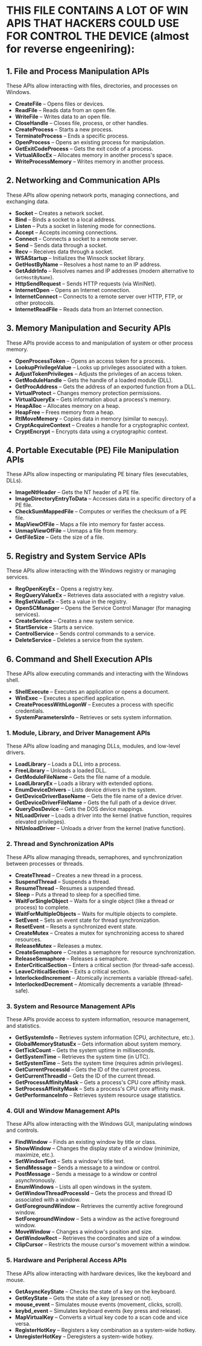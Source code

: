 # THIS FILE CONTAINS A LOT OF WIN APIS THAT HACKERS COULD USE FOR CONTROL THE DEVICE (almost for reverse engeeniring):

## 1. File and Process Manipulation APIs

These APIs allow interacting with files, directories, and processes on Windows.

- **CreateFile** – Opens files or devices.
- **ReadFile** – Reads data from an open file.
- **WriteFile** – Writes data to an open file.
- **CloseHandle** – Closes file, process, or other handles.
- **CreateProcess** – Starts a new process.
- **TerminateProcess** – Ends a specific process.
- **OpenProcess** – Opens an existing process for manipulation.
- **GetExitCodeProcess** – Gets the exit code of a process.
- **VirtualAllocEx** – Allocates memory in another process's space.
- **WriteProcessMemory** – Writes memory in another process.

## 2. Networking and Communication APIs

These APIs allow opening network ports, managing connections, and exchanging data.

- **Socket** – Creates a network socket.
- **Bind** – Binds a socket to a local address.
- **Listen** – Puts a socket in listening mode for connections.
- **Accept** – Accepts incoming connections.
- **Connect** – Connects a socket to a remote server.
- **Send** – Sends data through a socket.
- **Recv** – Receives data through a socket.
- **WSAStartup** – Initializes the Winsock socket library.
- **GetHostByName** – Resolves a host name to an IP address.
- **GetAddrInfo** – Resolves names and IP addresses (modern alternative to `GetHostByName`).
- **HttpSendRequest** – Sends HTTP requests (via WinINet).
- **InternetOpen** – Opens an Internet connection.
- **InternetConnect** – Connects to a remote server over HTTP, FTP, or other protocols.
- **InternetReadFile** – Reads data from an Internet connection.

## 3. Memory Manipulation and Security APIs

These APIs provide access to and manipulation of system or other process memory.

- **OpenProcessToken** – Opens an access token for a process.
- **LookupPrivilegeValue** – Looks up privileges associated with a token.
- **AdjustTokenPrivileges** – Adjusts the privileges of an access token.
- **GetModuleHandle** – Gets the handle of a loaded module (DLL).
- **GetProcAddress** – Gets the address of an exported function from a DLL.
- **VirtualProtect** – Changes memory protection permissions.
- **VirtualQueryEx** – Gets information about a process's memory.
- **HeapAlloc** – Allocates memory on a heap.
- **HeapFree** – Frees memory from a heap.
- **RtlMoveMemory** – Copies data in memory (similar to `memcpy`).
- **CryptAcquireContext** – Creates a handle for a cryptographic context.
- **CryptEncrypt** – Encrypts data using a cryptographic context.

## 4. Portable Executable (PE) File Manipulation APIs

These APIs allow inspecting or manipulating PE binary files (executables, DLLs).

- **ImageNtHeader** – Gets the NT header of a PE file.
- **ImageDirectoryEntryToData** – Accesses data in a specific directory of a PE file.
- **CheckSumMappedFile** – Computes or verifies the checksum of a PE file.
- **MapViewOfFile** – Maps a file into memory for faster access.
- **UnmapViewOfFile** – Unmaps a file from memory.
- **GetFileSize** – Gets the size of a file.

## 5. Registry and System Service APIs

These APIs allow interacting with the Windows registry or managing services.

- **RegOpenKeyEx** – Opens a registry key.
- **RegQueryValueEx** – Retrieves data associated with a registry value.
- **RegSetValueEx** – Sets a value in the registry.
- **OpenSCManager** – Opens the Service Control Manager (for managing services).
- **CreateService** – Creates a new system service.
- **StartService** – Starts a service.
- **ControlService** – Sends control commands to a service.
- **DeleteService** – Deletes a service from the system.

## 6. Command and Shell Execution APIs

These APIs allow executing commands and interacting with the Windows shell.

- **ShellExecute** – Executes an application or opens a document.
- **WinExec** – Executes a specified application.
- **CreateProcessWithLogonW** – Executes a process with specific credentials.
- **SystemParametersInfo** – Retrieves or sets system information.


### 1. Module, Library, and Driver Management APIs

These APIs allow loading and managing DLLs, modules, and low-level drivers.

- **LoadLibrary** – Loads a DLL into a process.
- **FreeLibrary** – Unloads a loaded DLL.
- **GetModuleFileName** – Gets the file name of a module.
- **LoadLibraryEx** – Loads a library with extended options.
- **EnumDeviceDrivers** – Lists device drivers in the system.
- **GetDeviceDriverBaseName** – Gets the file name of a device driver.
- **GetDeviceDriverFileName** – Gets the full path of a device driver.
- **QueryDosDevice** – Gets the DOS device mappings.
- **NtLoadDriver** – Loads a driver into the kernel (native function, requires elevated privileges).
- **NtUnloadDriver** – Unloads a driver from the kernel (native function).

### 2. Thread and Synchronization APIs

These APIs allow managing threads, semaphores, and synchronization between processes or threads.

- **CreateThread** – Creates a new thread in a process.
- **SuspendThread** – Suspends a thread.
- **ResumeThread** – Resumes a suspended thread.
- **Sleep** – Puts a thread to sleep for a specified time.
- **WaitForSingleObject** – Waits for a single object (like a thread or process) to complete.
- **WaitForMultipleObjects** – Waits for multiple objects to complete.
- **SetEvent** – Sets an event state for thread synchronization.
- **ResetEvent** – Resets a synchronized event state.
- **CreateMutex** – Creates a mutex for synchronizing access to shared resources.
- **ReleaseMutex** – Releases a mutex.
- **CreateSemaphore** – Creates a semaphore for resource synchronization.
- **ReleaseSemaphore** – Releases a semaphore.
- **EnterCriticalSection** – Enters a critical section (for thread-safe access).
- **LeaveCriticalSection** – Exits a critical section.
- **InterlockedIncrement** – Atomically increments a variable (thread-safe).
- **InterlockedDecrement** – Atomically decrements a variable (thread-safe).

### 3. System and Resource Management APIs

These APIs provide access to system information, resource management, and statistics.

- **GetSystemInfo** – Retrieves system information (CPU, architecture, etc.).
- **GlobalMemoryStatusEx** – Gets information about system memory.
- **GetTickCount** – Gets the system uptime in milliseconds.
- **GetSystemTime** – Retrieves the system time (in UTC).
- **SetSystemTime** – Sets the system time (requires admin privileges).
- **GetCurrentProcessId** – Gets the ID of the current process.
- **GetCurrentThreadId** – Gets the ID of the current thread.
- **GetProcessAffinityMask** – Gets a process's CPU core affinity mask.
- **SetProcessAffinityMask** – Sets a process's CPU core affinity mask.
- **GetPerformanceInfo** – Retrieves system resource usage statistics.

### 4. GUI and Window Management APIs

These APIs allow interacting with the Windows GUI, manipulating windows and controls.

- **FindWindow** – Finds an existing window by title or class.
- **ShowWindow** – Changes the display state of a window (minimize, maximize, etc.).
- **SetWindowText** – Sets a window's title text.
- **SendMessage** – Sends a message to a window or control.
- **PostMessage** – Sends a message to a window or control asynchronously.
- **EnumWindows** – Lists all open windows in the system.
- **GetWindowThreadProcessId** – Gets the process and thread ID associated with a window.
- **GetForegroundWindow** – Retrieves the currently active foreground window.
- **SetForegroundWindow** – Sets a window as the active foreground window.
- **MoveWindow** – Changes a window's position and size.
- **GetWindowRect** – Retrieves the coordinates and size of a window.
- **ClipCursor** – Restricts the mouse cursor's movement within a window.

### 5. Hardware and Peripheral Access APIs

These APIs allow interacting with hardware devices, like the keyboard and mouse.

- **GetAsyncKeyState** – Checks the state of a key on the keyboard.
- **GetKeyState** – Gets the state of a key (pressed or not).
- **mouse_event** – Simulates mouse events (movement, clicks, scroll).
- **keybd_event** – Simulates keyboard events (key press and release).
- **MapVirtualKey** – Converts a virtual key code to a scan code and vice versa.
- **RegisterHotKey** – Registers a key combination as a system-wide hotkey.
- **UnregisterHotKey** – Deregisters a system-wide hotkey.
